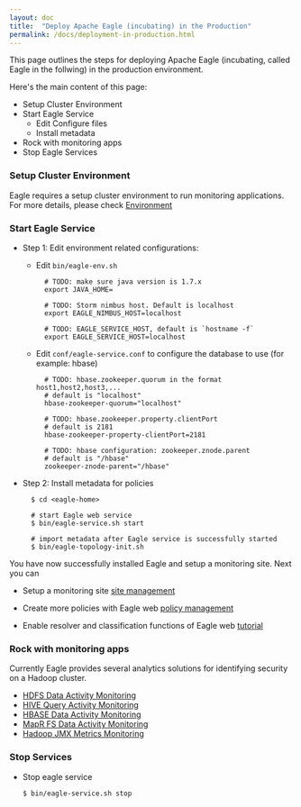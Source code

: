 ```yaml
---
layout: doc
title:  "Deploy Apache Eagle (incubating) in the Production"
permalink: /docs/deployment-in-production.html
---
```



This page outlines the steps for deploying Apache Eagle (incubating, called Eagle in the follwing) in the production environment.

Here's the main content of this page:

* Setup Cluster Environment
* Start Eagle Service
   * Edit Configure files
   * Install metadata
* Rock with monitoring apps
* Stop Eagle Services


### **Setup Cluster Environment**
Eagle requires a setup cluster environment to run monitoring applications. For more details, please check [Environment](/docs/deployment-env.html) 
<br/>

### **Start Eagle Service**

* Step 1: Edit environment related configurations:

    * Edit `bin/eagle-env.sh`

            # TODO: make sure java version is 1.7.x
            export JAVA_HOME=

            # TODO: Storm nimbus host. Default is localhost
            export EAGLE_NIMBUS_HOST=localhost

            # TODO: EAGLE_SERVICE_HOST, default is `hostname -f`
            export EAGLE_SERVICE_HOST=localhost


    * Edit `conf/eagle-service.conf` to configure the database to use (for example: hbase)

            # TODO: hbase.zookeeper.quorum in the format host1,host2,host3,...
            # default is "localhost"
            hbase-zookeeper-quorum="localhost"

            # TODO: hbase.zookeeper.property.clientPort
            # default is 2181
            hbase-zookeeper-property-clientPort=2181

            # TODO: hbase configuration: zookeeper.znode.parent
            # default is "/hbase"
            zookeeper-znode-parent="/hbase"

* Step 2: Install metadata for policies

        $ cd <eagle-home>

        # start Eagle web service
        $ bin/eagle-service.sh start

        # import metadata after Eagle service is successfully started
        $ bin/eagle-topology-init.sh

You have now successfully installed Eagle and setup a monitoring site. Next you can

* Setup a monitoring site [site management](/docs/tutorial/setup.html)

* Create more policies with Eagle web [policy management](/docs/tutorial/policy.html)

* Enable resolver and classification functions of Eagle web [tutorial](/docs/tutorial/setup.html)


### **Rock with monitoring apps**

Currently Eagle provides several analytics solutions for identifying security on a Hadoop cluster. 

* [HDFS Data Activity Monitoring](/docs/hdfs-data-activity-monitoring.html)
* [HIVE Query Activity Monitoring](/docs/hive-query-activity-monitoring.html)
* [HBASE Data Activity Monitoring](/docs/hbase-data-activity-monitoring.html)
* [MapR FS Data Activity Monitoring](/docs/mapr-integration.html)
* [Hadoop JMX Metrics Monitoring](/docs/jmx-metric-monitoring.html)

### **Stop Services**

* Stop eagle service

      $ bin/eagle-service.sh stop

